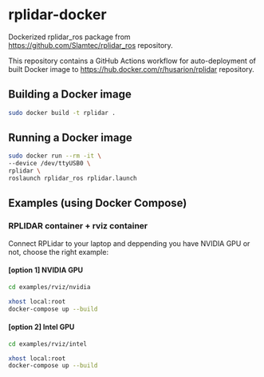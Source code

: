 # rplidar-docker
Dockerized rplidar_ros package from https://github.com/Slamtec/rplidar_ros repository.

This repository contains a GitHub Actions workflow for auto-deployment of built Docker image to https://hub.docker.com/r/husarion/rplidar repository.

## Building a Docker image

```bash
sudo docker build -t rplidar .
```

## Running a Docker image

```bash
sudo docker run --rm -it \
--device /dev/ttyUSB0 \
rplidar \
roslaunch rplidar_ros rplidar.launch
```

## Examples (using Docker Compose)

### RPLIDAR container + rviz container

Connect RPLidar to your laptop and deppending you have NVIDIA GPU or not, choose the right example:

#### [option 1] NVIDIA GPU

```bash
cd examples/rviz/nvidia

xhost local:root
docker-compose up --build
```

#### [option 2] Intel GPU

```bash
cd examples/rviz/intel

xhost local:root
docker-compose up --build
```